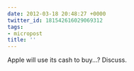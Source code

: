 ```yaml
---
date: 2012-03-18 20:48:27 +0000
twitter_id: 181542616029069312
tags:
- micropost
title: ''
---
```


Apple will use its cash to buy...? Discuss.

